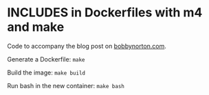 # INCLUDES in Dockerfiles with m4 and make

Code to accompany the blog post on [bobbynorton.com](http://bobbynorton.com/posts/includes-in-dockerfiles-with-m4-and-make/).

Generate a Dockerfile: `make`

Build the image: `make build`

Run bash in the new container: `make bash`
